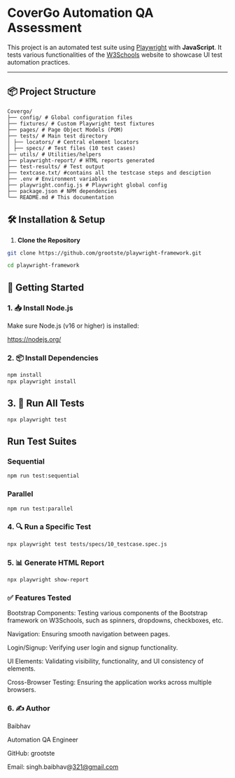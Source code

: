 # CoverGo Automation QA Assessment

This project is an automated test suite using [Playwright](https://playwright.dev/) with **JavaScript**. It tests various functionalities of the [W3Schools](https://www.w3schools.com/) website to showcase UI test automation practices.

---

## 📦 Project Structure

```text
Covergo/
├── config/ # Global configuration files
├── fixtures/ # Custom Playwright test fixtures
├── pages/ # Page Object Models (POM)
├── tests/ # Main test directory
│ ├── locators/ # Central element locators
│ ├── specs/ # Test files (10 test cases)
├── utils/ # Utilities/helpers
├── playwright-report/ # HTML reports generated
├── test-results/ # Test output
├── textcase.txt/ #contains all the testcase steps and desciption
├── .env # Environment variables
├── playwright.config.js # Playwright global config
├── package.json # NPM dependencies
└── README.md # This documentation

```

## 🛠️ Installation & Setup

1. **Clone the Repository**

```bash
git clone https://github.com/grootste/playwright-framework.git

cd playwright-framework

```


## 🚀 Getting Started

### 1. 📥 Install Node.js

Make sure Node.js (v16 or higher) is installed:

https://nodejs.org/

### 2. 📦 Install Dependencies

```bash
npm install
npx playwright install
```

## 3. 🧪 Run All Tests

```bash
npx playwright test
```

## Run Test Suites

###  Sequential
```bash
npm run test:sequential
```

### Parallel
```bash
npm run test:parallel
```

### 4. 🔍 Run a Specific Test

```bash
npx playwright test tests/specs/10_testcase.spec.js
```

### 5. 📊 Generate HTML Report

```bash
npx playwright show-report
```

### ✅ Features Tested

Bootstrap Components: Testing various components of the Bootstrap framework on W3Schools, such as spinners, dropdowns, checkboxes, etc.

Navigation: Ensuring smooth navigation between pages.

Login/Signup: Verifying user login and signup functionality.

UI Elements: Validating visibility, functionality, and UI consistency of elements.

Cross-Browser Testing: Ensuring the application works across multiple browsers.


### 6. ✍️ Author
Baibhav

Automation QA Engineer

GitHub: grootste

Email: singh.baibhav@321@gmail.com